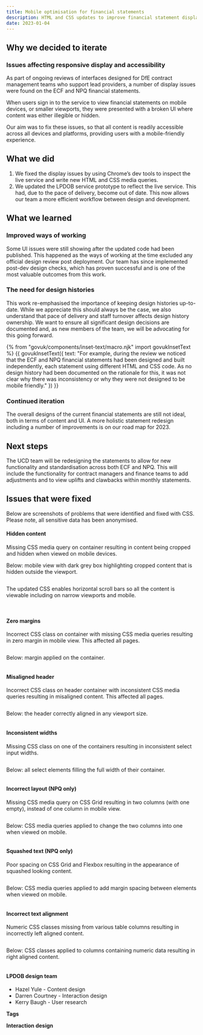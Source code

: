 ```yaml
---
title: Mobile optimisation for financial statements
description: HTML and CSS updates to improve financial statement display across mobile devices. Deployed in December 2022
date: 2023-01-04
---
```



## Why we decided to iterate

### Issues affecting responsive display and accessibility

As part of ongoing reviews of interfaces designed for DfE contract management teams who support lead providers, a number of display issues were found on the ECF and NPQ financial statements.

When users sign in to the service to view financial statements on mobile devices, or smaller viewports, they were presented with a broken UI where content was either illegible or hidden.

Our aim was to fix these issues, so that all content is readily accessible across all devices and platforms, providing users with a mobile-friendly experience.


## What we did

1. We fixed the display issues by using Chrome’s dev tools to inspect the live service and write new HTML and CSS media queries.
2. We updated the LPDOB service prototype to reflect the live service. This had, due to the pace of delivery, become out of date. This now allows our team a more efficient workflow between design and development.

## What we learned

### Improved ways of working 

Some UI issues were still showing after the updated code had been published. This happened as the ways of working at the time excluded any official design review post deployment. Our team has since implemented post-dev design checks, which has proven successful and is one of the most valuable outcomes from this work.

### The need for design histories 

This work re-emphasised the importance of keeping design histories up-to-date. While we appreciate this should always be the case, we also understand that pace of delivery and staff turnover affects design history ownership. We want to ensure all significant design decisions are documented and, as new members of the team, we will be advocating for this going forward. 

{% from "govuk/components/inset-text/macro.njk" import govukInsetText %}
{{ govukInsetText({
  text: "For example, during the review we noticed that the ECF and NPQ financial statements had been designed and built independently, each statement using different HTML and CSS code. As no design history had been documented on the rationale for this, it was not clear why there was inconsistency or why they were not designed to be mobile friendly."
}) }}

### Continued iteration 

The overall designs of the current financial statements are still not ideal, both in terms of content and UI. A more holistic statement redesign including a number of improvements is on our road map for 2023.

## Next steps 

The UCD team will be redesigning the statements to allow for new functionality and standardisation across both ECF and NPQ. This will include the functionality for contract managers and finance teams to add adjustments and to view uplifts and clawbacks within monthly statements.


## Issues that were fixed 

Below are screenshots of problems that were identified and fixed with CSS. Please note, all sensitive data has been anonymised.


<div class="govuk-accordion" data-module="govuk-accordion" id="accordion-001">
	<div class="govuk-accordion__section">
		<div class="govuk-accordion__section-header">
			<h4 class="govuk-accordion__section-heading">
				<span class="govuk-accordion__section-button" id="accordion-001-heading-1">
					Hidden content
				</span>
			</h4>
		</div>
		<div aria-labelledby="accordion-001-heading-1" class="govuk-accordion__section-content" id="accordion-001-content-1">
			<p class='govuk-body'>
				Missing CSS media query on container resulting in content being cropped and hidden when viewed on mobile devices.
			</p>
			<p class='govuk-body'>
				Below: mobile view with dark grey box highlighting cropped content that is hidden outside the viewport.
			</p>
			<img src="/support-for-cpd/2023-01-04-mobile-optimisation-for-financial-statements/img-1a.png" alt="" class="outline-no">
			<p class='govuk-body'>
				The updated CSS enables horizontal scroll bars so all the content is viewable including on narrow viewports and mobile.
			</p>
			<br>
			<img src="/support-for-cpd/2023-01-04-mobile-optimisation-for-financial-statements/img-1b.gif" alt="" class="outline-no img-anim"> 
		</div>
	</div>
	<div class="govuk-accordion__section">
		<div class="govuk-accordion__section-header">
			<h4 class="govuk-accordion__section-heading govuk-heading-s">
				<span class="govuk-accordion__section-button" id="accordion-001-heading-2">
					Zero margins
				</span>
			</h4>
		</div>
		<div aria-labelledby="accordion-001-heading-2" class="govuk-accordion__section-content" id="accordion-001-content-2">
			<p class='govuk-body'>
				Incorrect CSS class on container with missing CSS media queries resulting in zero margin in mobile view. This affected all pages.
			</p>
			<img src="/support-for-cpd/2023-01-04-mobile-optimisation-for-financial-statements/img-2a.png" alt="" class="outline-no">
			<p class='govuk-body'>
				Below: margin applied on the container.
			</p>
			<img src="/support-for-cpd/2023-01-04-mobile-optimisation-for-financial-statements/img-2b.png" alt="" class="outline-no"> 
		</div>
	</div>
	<div class="govuk-accordion__section">
		<div class="govuk-accordion__section-header">
			<h4 class="govuk-accordion__section-heading">
				<span class="govuk-accordion__section-button" id="accordion-001-heading-3">
					 Misaligned header
				</span>
			</h4>
		</div>
		<div aria-labelledby="accordion-001-heading-3" class="govuk-accordion__section-content" id="accordion-001-content-3">
			<p class='govuk-body'>
				Incorrect CSS class on header container with inconsistent CSS media queries resulting in misaligned content. This affected all pages.
			</p>
			<img src="/support-for-cpd/2023-01-04-mobile-optimisation-for-financial-statements/img-3a.png" alt="" class="outline-no">
			<p class='govuk-body'>
				Below: the header correctly aligned in any viewport size.
			</p>
			<img src="/support-for-cpd/2023-01-04-mobile-optimisation-for-financial-statements/img-3b.png" alt="" class="outline-no"> 
		</div>
	</div>
	<div class="govuk-accordion__section">
		<div class="govuk-accordion__section-header">
			<h4 class="govuk-accordion__section-heading">
				<span class="govuk-accordion__section-button" id="accordion-001-heading-4">
					 Inconsistent widths
				</span>
			</h4>
		</div>
		<div aria-labelledby="accordion-001-heading-4" class="govuk-accordion__section-content" id="accordion-001-content-4">
			<p class='govuk-body'>
				Missing CSS class on one of the containers resulting in inconsistent select input widths.
			</p>
			<img src="/support-for-cpd/2023-01-04-mobile-optimisation-for-financial-statements/img-4a.png" alt="" class="outline-no">
			<p class='govuk-body'>
				Below: all select elements filling the full width of their container.
			</p>
			<img src="/support-for-cpd/2023-01-04-mobile-optimisation-for-financial-statements/img-4b.png" alt="" class="outline-no"> 
		</div>
	</div>
	<div class="govuk-accordion__section">
		<div class="govuk-accordion__section-header">
			<h4 class="govuk-accordion__section-heading">
				<span class="govuk-accordion__section-button" id="accordion-001-heading-5">
					Incorrect layout (NPQ only)
				</span>
			</h4>
		</div>
		<div aria-labelledby="accordion-001-heading-5" class="govuk-accordion__section-content" id="accordion-001-content-5">
			<p class='govuk-body'>
				Missing CSS media query on CSS Grid resulting in two columns (with one empty), instead of one column in mobile view.
			</p>
			<img src="/support-for-cpd/2023-01-04-mobile-optimisation-for-financial-statements/img-5a.png" alt="" class="outline-no">
			<p class='govuk-body'>
				Below: CSS media queries applied to change the two columns into one when viewed on mobile.
			</p>
			<img src="/support-for-cpd/2023-01-04-mobile-optimisation-for-financial-statements/img-5b.png" alt="" class="outline-no"> 
		</div>
	</div>
	<div class="govuk-accordion__section">
		<div class="govuk-accordion__section-header">
			<h4 class="govuk-accordion__section-heading">
				<span class="govuk-accordion__section-button" id="accordion-001-heading-6">
					Squashed text (NPQ only)
				</span>
			</h4>
		</div>
		<div aria-labelledby="accordion-001-heading-6" class="govuk-accordion__section-content" id="accordion-001-content-6">
			<p class='govuk-body'>
				Poor spacing on CSS Grid and Flexbox resulting in the appearance of squashed looking content.
			</p>
			<img src="/support-for-cpd/2023-01-04-mobile-optimisation-for-financial-statements/img-6a.png" alt="" class="outline-no">
			<p class='govuk-body'>
				Below: CSS media queries applied to add margin spacing between elements when viewed on mobile.
			</p>
			<img src="/support-for-cpd/2023-01-04-mobile-optimisation-for-financial-statements/img-6b.png" alt="" class="outline-no"> 
		</div>
	</div>
	<div class="govuk-accordion__section">
		<div class="govuk-accordion__section-header">
			<h4 class="govuk-accordion__section-heading">
				<span class="govuk-accordion__section-button" id="accordion-001-heading-7">
					Incorrect text alignment
				</span>
			</h4>
		</div>
		<div aria-labelledby="accordion-001-heading-7" class="govuk-accordion__section-content" id="accordion-001-content-7">
			<p class='govuk-body'>
				Numeric CSS classes missing from various table columns resulting in incorrectly left aligned content.
			</p>
			<img src="/support-for-cpd/2023-01-04-mobile-optimisation-for-financial-statements/img-7a.png" alt="" class="outline-no">
			<p class='govuk-body'>
				Below: CSS classes applied to columns containing numeric data resulting in right aligned content.
			</p>
			<img src="/support-for-cpd/2023-01-04-mobile-optimisation-for-financial-statements/img-7b.png" alt="" class="outline-no">
		</div>
	</div>
</div>


#### LPDOB design team

- Hazel Yule - Content design
- Darren Courtney - Interaction design
- Kerry Baugh - User research


<strong>Tags</strong>

<strong class="govuk-tag">
  Interaction design 
</strong>

